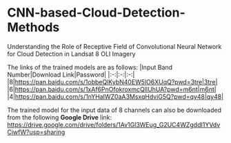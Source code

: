 # CNN-based-Cloud-Detection-Methods
Understanding the Role of Receptive Field of Convolutional Neural Network for Cloud Detection in Landsat 8 OLI Imagery

The links of the trained models are as follows:
|Input Band Number|Download Link|Password|
|:-:|:-:|:-:|
|8|https://pan.baidu.com/s/1obbeQlKybN40EW5lO6XUqQ?pwd=3tre|3tre|
|6|https://pan.baidu.com/s/1xAf6PnOfokroxmcQlIUhUA?pwd=m6nt|m6nt|
|4|https://pan.baidu.com/s/1nYHaIWZ0aA3MsxqHdviG5Q?pwd=qy48|qy48|

The trained model for the input data of 8 channels can also be downloaded from the following **Google Drive** link:
https://drive.google.com/drive/folders/1Av1Gl3WEug_G2UC4WZgddI1YVdvCiwfW?usp=sharing
